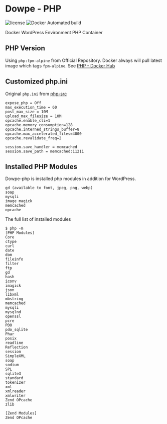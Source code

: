 # Dowpe - PHP


![license](https://img.shields.io/github/license/mashape/apistatus.svg)
![Docker Automated build](https://img.shields.io/docker/automated/jrottenberg/ffmpeg.svg)


Docker WordPress Environment PHP Container

## PHP Version
Using `php:fpm-alpine` from Official Repository. Docker always will pull latest image which tags `fpm-alpine`.
See [PHP - Docker Hub](https://hub.docker.com/_/php/)

## Customized php.ini
Original `php.ini` from [php-src](https://github.com/php/php-src)


```
expose_php = Off
max_execution_time = 60
post_max_size = 10M
upload_max_filesize = 10M
opcache.enable_cli=1
opcache.memory_consumption=128
opcache.interned_strings_buffer=8
opcache.max_accelerated_files=4000
opcache.revalidate_freq=2

session.save_handler = memcached
session.save_path = memcached:11211
```

## Installed PHP Modules
Dowpe-php is installed php modules in addition for WordPress.

```
gd (available to font, jpeg, png, webp)
soap
mysqli
image magick
memcached
opcache
```

The full list of installed modules

```
$ php -m
[PHP Modules]
Core
ctype
curl
date
dom
fileinfo
filter
ftp
gd
hash
iconv
imagick
json
libxml
mbstring
memcached
mysqli
mysqlnd
openssl
pcre
PDO
pdo_sqlite
Phar
posix
readline
Reflection
session
SimpleXML
soap
sodium
SPL
sqlite3
standard
tokenizer
xml
xmlreader
xmlwriter
Zend OPcache
zlib

[Zend Modules]
Zend OPcache
```
